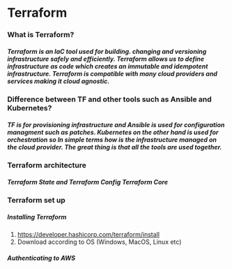 # Terraform 

### What is Terraform?

##### Terraform is an IaC tool used for building. changing and versioning infrastructure safely and efficiently. Terraform allows us to define infrastructure as code which creates an immutable and idempotent infrastructure. Terraform is compatible with many cloud providers and services making it cloud agnostic.

### Difference between TF and other tools such as Ansible and Kubernetes?

##### TF is for provisioning infrastructure and Ansible is used for configuration managment such as patches. Kubernetes on the other hand is used for orchestration so In simple terms how is the infrastructure managed on the cloud provider. The great thing is that all the tools are used together.

### Terraform architecture

##### Terraform State and Terraform Config Terraform Core

### Terraform set up 
##### Installing Terraform 
1. https://developer.hashicorp.com/terraform/install
2. Download according to OS (Windows, MacOS, Linux etc)
##### Authenticating to AWS
